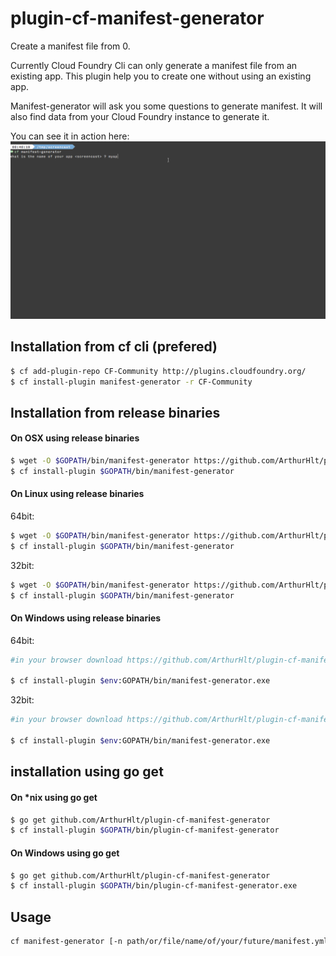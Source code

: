 # plugin-cf-manifest-generator

Create a manifest file from 0.

Currently Cloud Foundry Cli can only generate a manifest file from an existing app. This plugin help you to create one without using an existing app.

Manifest-generator will ask you some questions to generate manifest. It will also find data from your Cloud Foundry instance to generate it.

You can see it in action here:
![manifest-generator](/img/manifest-generator.gif "Demo manifest-generator")

## Installation from cf cli (prefered)

```bash
$ cf add-plugin-repo CF-Community http://plugins.cloudfoundry.org/
$ cf install-plugin manifest-generator -r CF-Community
```

## Installation from release binaries

#### On OSX using release binaries

```bash
$ wget -O $GOPATH/bin/manifest-generator https://github.com/ArthurHlt/plugin-cf-manifest-generator/releases/download/v1.0.0/manifest-generator_darwin_amd64
$ cf install-plugin $GOPATH/bin/manifest-generator
```

#### On Linux using release binaries

64bit:

```bash
$ wget -O $GOPATH/bin/manifest-generator https://github.com/ArthurHlt/plugin-cf-manifest-generator/releases/download/v1.0.0/manifest-generator_linux_amd64
$ cf install-plugin $GOPATH/bin/manifest-generator
```

32bit:

```bash
$ wget -O $GOPATH/bin/manifest-generator https://github.com/ArthurHlt/plugin-cf-manifest-generator/releases/download/v1.0.0/manifest-generator_linux_386
$ cf install-plugin $GOPATH/bin/manifest-generator
```

#### On Windows using release binaries

64bit:

```bash
#in your browser download https://github.com/ArthurHlt/plugin-cf-manifest-generator/releases/download/v1.0.0/manifest-generator_windows_amd64.exe and place it in $GOPATH/bin/manifest-generator.exe

$ cf install-plugin $env:GOPATH/bin/manifest-generator.exe
```

32bit:

```bash
#in your browser download https://github.com/ArthurHlt/plugin-cf-manifest-generator/releases/download/v1.0.0/manifest-generator_windows_386.exe and place it in $GOPATH/bin/manifest-generator.exe

$ cf install-plugin $env:GOPATH/bin/manifest-generator.exe
```

## installation using go get

#### On *nix using go get

```bash
$ go get github.com/ArthurHlt/plugin-cf-manifest-generator
$ cf install-plugin $GOPATH/bin/plugin-cf-manifest-generator
```

#### On Windows using go get

```bash
$ go get github.com/ArthurHlt/plugin-cf-manifest-generator
$ cf install-plugin $GOPATH/bin/plugin-cf-manifest-generator.exe
```

## Usage

```bash
cf manifest-generator [-n path/or/file/name/of/your/future/manifest.yml]
```
